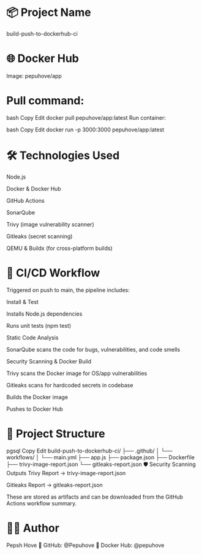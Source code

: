 # 📦 Project Name
build-push-to-dockerhub-ci

# 🌐 Docker Hub
Image: pepuhove/app

# Pull command:

bash
Copy
Edit
docker pull pepuhove/app:latest
Run container:

bash
Copy
Edit
docker run -p 3000:3000 pepuhove/app:latest
# 🛠️ Technologies Used
Node.js

Docker & Docker Hub

GitHub Actions

SonarQube

Trivy (image vulnerability scanner)

Gitleaks (secret scanning)

QEMU & Buildx (for cross-platform builds)

# 🔄 CI/CD Workflow
Triggered on push to main, the pipeline includes:

Install & Test

Installs Node.js dependencies

Runs unit tests (npm test)

Static Code Analysis

SonarQube scans the code for bugs, vulnerabilities, and code smells

Security Scanning & Docker Build

Trivy scans the Docker image for OS/app vulnerabilities

Gitleaks scans for hardcoded secrets in codebase

Builds the Docker image

Pushes to Docker Hub

# 📁 Project Structure
pgsql
Copy
Edit
build-push-to-dockerhub-ci/
├── .github/
│   └── workflows/
│       └── main.yml
├── app.js
├── package.json
├── Dockerfile
├── trivy-image-report.json
└── gitleaks-report.json
🛡️ Security Scanning Outputs
Trivy Report → trivy-image-report.json

Gitleaks Report → gitleaks-report.json

These are stored as artifacts and can be downloaded from the GitHub Actions workflow summary.

# 👨‍💻 Author
Pepsh Hove
🔗 GitHub: @Pepuhove
🐳 Docker Hub: @pepuhove

